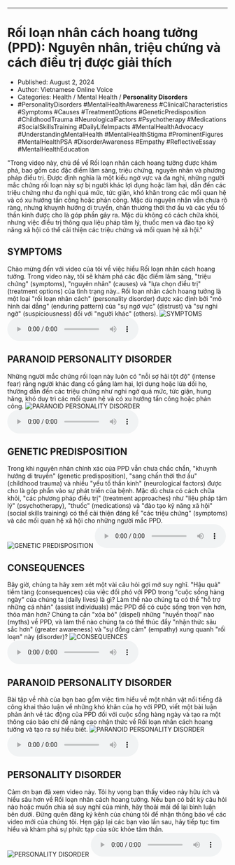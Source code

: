 
---

# Rối loạn nhân cách hoang tưởng (PPD): Nguyên nhân, triệu chứng và cách điều trị được giải thích

- Published: August 2, 2024
- Author: Vietnamese Online Voice
- Categories: Health / Mental Health / **Personality Disorders**
- #PersonalityDisorders #MentalHealthAwareness #ClinicalCharacteristics #Symptoms #Causes #TreatmentOptions #GeneticPredisposition #ChildhoodTrauma #NeurologicalFactors #Psychotherapy #Medications #SocialSkillsTraining #DailyLifeImpacts #MentalHealthAdvocacy #UnderstandingMentalHealth #MentalHealthStigma #ProminentFigures #MentalHealthPSA #DisorderAwareness #Empathy #ReflectiveEssay #MentalHealthEducation

"Trong video này, chủ đề về Rối loạn nhân cách hoang tưởng được khám phá, bao gồm các đặc điểm lâm sàng, triệu chứng, nguyên nhân và phương pháp điều trị. Được định nghĩa là một kiểu ngờ vực và đa nghi, những người mắc chứng rối loạn này sợ bị người khác lợi dụng hoặc làm hại, dẫn đến các triệu chứng như đa nghi quá mức, tức giận, khó khăn trong các mối quan hệ và có xu hướng tấn công hoặc phản công. Mặc dù nguyên nhân vẫn chưa rõ ràng, nhưng khuynh hướng di truyền, chấn thương thời thơ ấu và các yếu tố thần kinh được cho là góp phần gây ra. Mặc dù không có cách chữa khỏi, nhưng việc điều trị thông qua liệu pháp tâm lý, thuốc men và đào tạo kỹ năng xã hội có thể cải thiện các triệu chứng và mối quan hệ xã hội."


## SYMPTOMS

Chào mừng đến với video của tôi về việc hiểu Rối loạn nhân cách hoang tưởng. Trong video này, tôi sẽ khám phá các đặc điểm lâm sàng, "triệu chứng" (symptoms), "nguyên nhân" (causes) và "lựa chọn điều trị" (treatment options) của tình trạng này.. Rối loạn nhân cách hoang tưởng là một loại "rối loạn nhân cách" (personality disorder) được xác định bởi "mô hình dai dẳng" (enduring pattern) của "sự ngờ vực" (distrust) và "sự nghi ngờ" (suspiciousness) đối với "người khác" (others).
![SYMPTOMS](https://http-archiver-apis-production-80.schnworks.com/storage/images/transitions/2024-08-02/transition--17893933955-Montserrat-Black-9C27B0.jpg)
<audio controls>
    <source src="https://http-archiver-apis-production-80.schnworks.com/storage/storage/audio/file-12166902338.mp3" type="audio/mpeg">
</audio>



## PARANOID PERSONALITY DISORDER

Những người mắc chứng rối loạn này luôn có "nỗi sợ hãi tột độ" (intense fear) rằng người khác đang cố gắng làm hại, lợi dụng hoặc lừa dối họ, thường dẫn đến các triệu chứng như nghi ngờ quá mức, tức giận, hung hăng, khó duy trì các mối quan hệ và có xu hướng tấn công hoặc phản công.
![PARANOID PERSONALITY DISORDER](https://http-archiver-apis-production-80.schnworks.com/storage/images/transitions/2024-08-02/transition-34668759133-Montserrat-Black-9C27B0.jpg)
<audio controls>
    <source src="https://http-archiver-apis-production-80.schnworks.com/storage/storage/audio/file-10301198509.mp3" type="audio/mpeg">
</audio>



## GENETIC PREDISPOSITION

Trong khi nguyên nhân chính xác của PPD vẫn chưa chắc chắn, "khuynh hướng di truyền" (genetic predisposition), "sang chấn thời thơ ấu" (childhood trauma) và nhiều "yếu tố thần kinh" (neurological factors) được cho là góp phần vào sự phát triển của bệnh. Mặc dù chưa có cách chữa khỏi, "các phương pháp điều trị" (treatment approaches) như "liệu pháp tâm lý" (psychotherapy), "thuốc" (medications) và "đào tạo kỹ năng xã hội" (social skills training) có thể cải thiện đáng kể "các triệu chứng" (symptoms) và các mối quan hệ xã hội cho những người mắc PPD.
![GENETIC PREDISPOSITION](https://http-archiver-apis-production-80.schnworks.com/storage/images/transitions/2024-08-02/transition-42991570346-Montserrat-Medium-303F9F.jpg)
<audio controls>
    <source src="https://http-archiver-apis-production-80.schnworks.com/storage/storage/audio/file-10675578703.mp3" type="audio/mpeg">
</audio>



## CONSEQUENCES

Bây giờ, chúng ta hãy xem xét một vài câu hỏi gợi mở suy nghĩ. "Hậu quả" tiềm tàng (consequences) của việc đối phó với PPD trong "cuộc sống hàng ngày" của chúng ta (daily lives) là gì? Làm thế nào chúng ta có thể "hỗ trợ những cá nhân" (assist individuals) mắc PPD để có cuộc sống trọn vẹn hơn, thỏa mãn hơn? Chúng ta cần "xóa bỏ" (dispel) những "huyền thoại" nào (myths) về PPD, và làm thế nào chúng ta có thể thúc đẩy "nhận thức sâu sắc hơn" (greater awareness) và "sự đồng cảm" (empathy) xung quanh "rối loạn" này (disorder)?
![CONSEQUENCES](https://http-archiver-apis-production-80.schnworks.com/storage/images/transitions/2024-08-02/transition-23603940041-Montserrat-Bold-4A148C.jpg)
<audio controls>
    <source src="https://http-archiver-apis-production-80.schnworks.com/storage/storage/audio/file-22721282370.mp3" type="audio/mpeg">
</audio>



## PARANOID PERSONALITY DISORDER

Bài tập về nhà của bạn bao gồm việc tìm hiểu về một nhân vật nổi tiếng đã công khai thảo luận về những khó khăn của họ với PPD, viết một bài luận phản ánh về tác động của PPD đối với cuộc sống hàng ngày và tạo ra một thông cáo báo chí để nâng cao nhận thức về Rối loạn nhân cách hoang tưởng và tạo ra sự hiểu biết.
![PARANOID PERSONALITY DISORDER](https://http-archiver-apis-production-80.schnworks.com/storage/images/transitions/2024-08-02/transition--8504329209-Montserrat-Regular-303F9F.jpg)
<audio controls>
    <source src="https://http-archiver-apis-production-80.schnworks.com/storage/storage/audio/file-21976959693.mp3" type="audio/mpeg">
</audio>



## PERSONALITY DISORDER

Cảm ơn bạn đã xem video này. Tôi hy vọng bạn thấy video này hữu ích và hiểu sâu hơn về Rối loạn nhân cách hoang tưởng. Nếu bạn có bất kỳ câu hỏi nào hoặc muốn chia sẻ suy nghĩ của mình, hãy thoải mái để lại bình luận bên dưới. Đừng quên đăng ký kênh của chúng tôi để nhận thông báo về các video mới của chúng tôi. Hẹn gặp lại các bạn vào lần sau, hãy tiếp tục tìm hiểu và khám phá sự phức tạp của sức khỏe tâm thần.
![PERSONALITY DISORDER](https://http-archiver-apis-production-80.schnworks.com/storage/images/transitions/2024-08-02/transition-20030274784-Montserrat-Regular-880E4F.jpg)
<audio controls>
    <source src="https://http-archiver-apis-production-80.schnworks.com/storage/storage/audio/file-2022901781.mp3" type="audio/mpeg">
</audio>

